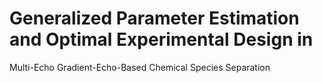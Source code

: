 # Generalized Parameter Estimation and Optimal Experimental Design in
Multi-Echo Gradient-Echo-Based Chemical Species Separation

